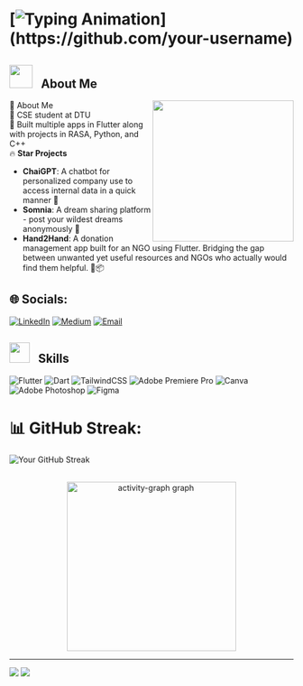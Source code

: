 # [![Typing Animation](https://readme-typing-svg.herokuapp.com?font=Fira+Code&size=24&duration=2000&pause=1000&color=F3F3F&center=true&width=435&lines=Hi,+I'm+Anant.)](https://github.com/your-username)

<div align="center">
<!--   <img height="350" src="https://github.com/PratikMane0112/PratikMane0112/blob/main/hack.gif"  /> -->
</div>

## <img src = "https://github-production-user-asset-6210df.s3.amazonaws.com/73993775/283929614-7d083e4b-8c04-4c94-b996-085e97c9a6a0.gif" width = 41px>&nbsp;&nbsp; About Me
<img align = "right" src = "https://github-production-user-asset-6210df.s3.amazonaws.com/73993775/283930112-76687f51-ac99-48ef-a44b-dd11c1d78e7f.gif" width = 250px></img>

🚀 About Me  
💼 CSE student at DTU  
📱 Built multiple apps in Flutter along with projects in RASA, Python, and C++  
🔥 **Star Projects**  
- **ChaiGPT**: A chatbot for personalized company use to access internal data in a quick manner 🎯  
- **Somnia**: A dream sharing platform - post your wildest dreams anonymously 💭  
- **Hand2Hand**: A donation management app built for an NGO using Flutter. Bridging the gap between unwanted yet useful resources and NGOs who actually would find them helpful. 🤝📦  

## 🌐 Socials:
[![LinkedIn](https://img.shields.io/badge/LinkedIn-%230077B5.svg?logo=linkedin&logoColor=white)](https://linkedin.com/in/your-linkedin) 
[![Medium](https://img.shields.io/badge/Medium-12100E?style=flat&logo=medium&logoColor=white)](https://medium.com/@your-medium) 
[![Email](https://img.shields.io/badge/Email-D14836?style=flat&logo=gmail&logoColor=white)](mailto:your-email@gmail.com)

## <img src = "https://github-production-user-asset-6210df.s3.amazonaws.com/73993775/285126925-0b3a8bfe-ddfb-4c7f-93db-3517b0b6fe69.gif" width = 36px>&nbsp;&nbsp; Skills
![Flutter](https://img.shields.io/badge/Flutter-%2302569B.svg?style=for-the-badge&logo=Flutter&logoColor=white) 
![Dart](https://img.shields.io/badge/Dart-%230175C2.svg?style=for-the-badge&logo=Dart&logoColor=white) 
![TailwindCSS](https://img.shields.io/badge/tailwindcss-%2338B2AC.svg?style=for-the-badge&logo=tailwind-css&logoColor=white) 
![Adobe Premiere Pro](https://img.shields.io/badge/Adobe%20Premiere%20Pro-9999FF.svg?style=for-the-badge&logo=Adobe%20Premiere%20Pro&logoColor=white) 
![Canva](https://img.shields.io/badge/Canva-%2300C4CC.svg?style=for-the-badge&logo=Canva&logoColor=white) 
![Adobe Photoshop](https://img.shields.io/badge/adobe%20photoshop-%2331A8FF.svg?style=for-the-badge&logo=adobe%20photoshop&logoColor=white) 
![Figma](https://img.shields.io/badge/figma-%23F24E1E.svg?style=for-the-badge&logo=figma&logoColor=white)

# 📊 GitHub Streak:
![Your GitHub Streak](https://github-readme-streak-stats.herokuapp.com/?user=your-username&theme=vision-friendly-dark&hide_border=true)

<div align="center">
  <br>
  <img src="https://github-readme-activity-graph.vercel.app/graph?username=your-username&radius=16&theme=react&area=true&order=5&custom_title=Contribution%20Graph" height="300" alt="activity-graph graph" />
</div>

---
[![](https://visitcount.itsvg.in/api?id=your-username&icon=0&color=0)](https://visitcount.itsvg.in)
![](https://komarev.com/ghpvc/?username=your-username&color=brightgreen&style=flat)
